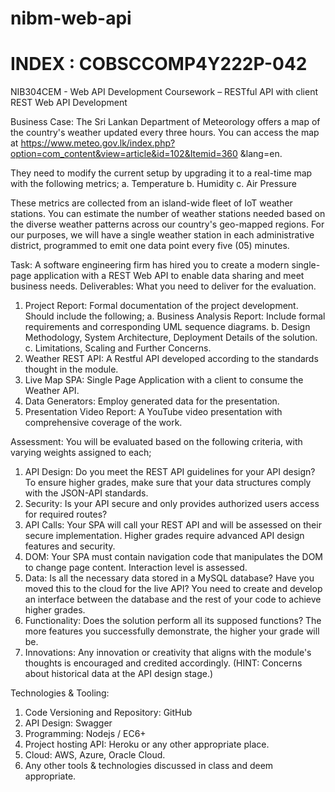 # nibm-web-api
# INDEX : COBSCCOMP4Y222P-042
NIB304CEM - Web API Development
Coursework – RESTful API with client
REST Web API Development

Business Case:
The Sri Lankan Department of Meteorology offers a map of the country's weather updated every
three hours. You can access the map at
https://www.meteo.gov.lk/index.php?option=com_content&view=article&id=102&Itemid=360
&lang=en.

They need to modify the current setup by upgrading it to a real-time map with the following
metrics;
a. Temperature
b. Humidity
c. Air Pressure

These metrics are collected from an island-wide fleet of IoT weather stations. You can estimate
the number of weather stations needed based on the diverse weather patterns across our country's
geo-mapped regions. For our purposes, we will have a single weather station in each
administrative district, programmed to emit one data point every five (05) minutes.

Task:
A software engineering firm has hired you to create a modern single-page application with a
REST Web API to enable data sharing and meet business needs.
Deliverables: What you need to deliver for the evaluation.
1. Project Report: Formal documentation of the project development. Should include the
following;
a. Business Analysis Report: Include formal requirements and corresponding UML
sequence diagrams.
b. Design Methodology, System Architecture, Deployment Details of the solution.
c. Limitations, Scaling and Further Concerns.
2. Weather REST API: A Restful API developed according to the standards thought in the
module.
3. Live Map SPA: Single Page Application with a client to consume the Weather API.
4. Data Generators: Employ generated data for the presentation.
5. Presentation Video Report: A YouTube video presentation with comprehensive
coverage of the work.

Assessment: You will be evaluated based on the following criteria, with varying weights
assigned to each;
1. API Design: Do you meet the REST API guidelines for your API design? To ensure
higher grades, make sure that your data structures comply with the JSON-API standards.
2. Security: Is your API secure and only provides authorized users access for required
routes?
3. API Calls: Your SPA will call your REST API and will be assessed on their secure
implementation. Higher grades require advanced API design features and security.
4. DOM: Your SPA must contain navigation code that manipulates the DOM to change page
content. Interaction level is assessed.
5. Data: Is all the necessary data stored in a MySQL database? Have you moved this to the
cloud for the live API? You need to create and develop an interface between the database
and the rest of your code to achieve higher grades.
6. Functionality: Does the solution perform all its supposed functions? The more features
you successfully demonstrate, the higher your grade will be.
7. Innovations: Any innovation or creativity that aligns with the module's thoughts is
encouraged and credited accordingly. (HINT: Concerns about historical data at the API
design stage.)

Technologies & Tooling:
1. Code Versioning and Repository: GitHub
2. API Design: Swagger
3. Programming: Nodejs / EC6+
4. Project hosting API: Heroku or any other appropriate place.
5. Cloud: AWS, Azure, Oracle Cloud.
6. Any other tools & technologies discussed in class and deem appropriate.
